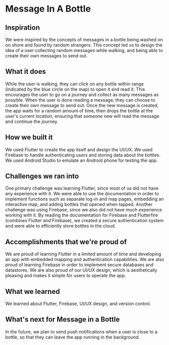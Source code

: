 # Message In A Bottle

## Inspiration
We were inspired by the concepts of messages in a bottle being washed on on shore and found by random strangers. This concept led us to design the idea of a user collecting random messages while walking, and being able to create their own messages to send out.
## What it does
While the user is walking, they can click on any bottle within range (indicated by the blue circle on the map) to open it and read it. This encourages the user to go on a journey and collect as many messages as possible. When the user is done reading a message, they can choose to create their own message to send out. Once the new message is created, the app waits for a random amount of time, then drops the bottle at the user's current location, ensuring that someone new will read the message and continue the journey.
## How we built it
We used Flutter to create the app itself and design the UI/UX. We used Firebase to handle authenticating users and storing data about the bottles. We used Android Studio to emulate an Android phone for testing the app.
## Challenges we ran into
One primary challenge was learning Flutter, since most of us did not have any experience with it. We were able to use the documentation in order to implement functions such as separate log-in and map pages, embedding an interactive map, and adding bottles that opened when tapped. Another challenge was using Firebase, since we also did not have much experience working with it. By reading the documentation for Firebase and Flutterfire (combines Flutter and Firebase), we created a secure authentication system and were able to efficiently store bottles in the cloud.
## Accomplishments that we're proud of
We are proud of learning Flutter in a limited amount of time and developing an app with embedded mapping and authentication capabilities. We are also proud of learning Firebase in order to implement secure databases and datastores. We are also proud of our UI/UX design, which is aesthetically pleasing and makes it simple for users to operate the app.
## What we learned
We learned about Flutter, Firebase, UI/UX design, and version control.
## What's next for Message in a Bottle
In the future, we plan to send push notifications when a user is close to a bottle, so that they can leave the app running in the background.